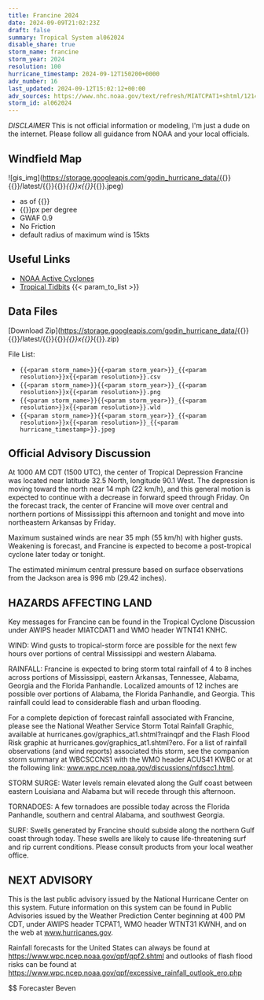 ```yaml
---
title: Francine 2024
date: 2024-09-09T21:02:23Z
draft: false
summary: Tropical System al062024
disable_share: true
storm_name: francine
storm_year: 2024
resolution: 100
hurricane_timestamp: 2024-09-12T150200+0000
adv_number: 16
last_updated: 2024-09-12T15:02:12+00:00
adv_sources: https://www.nhc.noaa.gov/text/refresh/MIATCPAT1+shtml/121438.shtml;https://www.nhc.noaa.gov/refresh/graphics_at1+shtml/092327.shtml?cone
storm_id: al062024
---
```

*DISCLAIMER* This is not official information or modeling, I'm just a dude on the internet.  Please follow all guidance from NOAA and your local officials.

## Windfield Map
![gis_img](https://storage.googleapis.com/godin_hurricane_data/{{<param storm_name>}}{{<param storm_year>}}/latest/{{<param storm_name>}}{{<param storm_year>}}_{{<param resolution>}}x{{<param resolution>}}_{{<param hurricane_timestamp>}}.jpeg)

- as of {{<param last_updated>}}
- {{<param resolution>}}px per degree
- GWAF 0.9
- No Friction
- default radius of maximum wind is 15kts

## Useful Links
- [NOAA Active Cyclones](https://www.nhc.noaa.gov/)
- [Tropical Tidbits](https://www.tropicaltidbits.com/storminfo/)
{{< param_to_list >}}

## Data Files
[Download Zip](https://storage.googleapis.com/godin_hurricane_data/{{<param storm_name>}}{{<param storm_year>}}/latest/{{<param storm_name>}}{{<param storm_year>}}_{{<param resolution>}}x{{<param resolution>}}_{{<param hurricane_timestamp>}}.zip)

File List:
- `{{<param storm_name>}}{{<param storm_year>}}_{{<param resolution>}}x{{<param resolution>}}.csv`
- `{{<param storm_name>}}{{<param storm_year>}}_{{<param resolution>}}x{{<param resolution>}}.png`
- `{{<param storm_name>}}{{<param storm_year>}}_{{<param resolution>}}x{{<param resolution>}}.wld`
- `{{<param storm_name>}}{{<param storm_year>}}_{{<param resolution>}}x{{<param resolution>}}_{{<param hurricane_timestamp>}}.jpeg`


## Official Advisory Discussion
At 1000 AM CDT (1500 UTC), the center of Tropical Depression
Francine was located near latitude 32.5 North, longitude 90.1 West.
The depression is moving toward the north near 14 mph (22 km/h), 
and this general motion is expected to continue with a decrease in 
forward speed through Friday.  On the forecast track, the center of 
Francine will move over central and northern portions of 
Mississippi this afternoon and tonight and move into northeastern 
Arkansas by Friday.
 
Maximum sustained winds are near 35 mph (55 km/h) with higher gusts.
Weakening is forecast, and Francine is expected to become a 
post-tropical cyclone later today or tonight.
 
The estimated minimum central pressure based on surface observations 
from the Jackson area is 996 mb (29.42 inches).
 
 
HAZARDS AFFECTING LAND
----------------------
Key messages for Francine can be found in the Tropical Cyclone
Discussion under AWIPS header MIATCDAT1 and WMO header WTNT41 KNHC.
 
WIND:  Wind gusts to tropical-storm force are possible for the next
few hours over portions of central Mississippi and western Alabama.
 
RAINFALL: Francine is expected to bring storm total rainfall of 4 to 
8 inches across portions of Mississippi, eastern Arkansas, 
Tennessee, Alabama, Georgia and the Florida Panhandle. Localized 
amounts of 12 inches are possible over portions of Alabama, the 
Florida Panhandle, and Georgia. This rainfall could lead to 
considerable flash and urban flooding.   

For a complete depiction of forecast rainfall associated with 
Francine, please see the National Weather Service Storm Total 
Rainfall Graphic, available at 
hurricanes.gov/graphics_at1.shtml?rainqpf and the Flash Flood Risk 
graphic at hurricanes.gov/graphics_at1.shtml?ero.  For a list of 
rainfall observations (and wind reports) associated this storm, see 
the companion storm summary at WBCSCCNS1 with the WMO header ACUS41 
KWBC or at the following link:
www.wpc.ncep.noaa.gov/discussions/nfdscc1.html. 
 
STORM SURGE:  Water levels remain elevated along the Gulf coast 
between eastern Louisiana and Alabama but will recede through this 
afternoon.
 
TORNADOES:  A few tornadoes are possible today across the Florida 
Panhandle, southern and central Alabama, and southwest Georgia.
 
SURF:  Swells generated by Francine should subside along the 
northern Gulf coast through today. These swells are likely to
cause life-threatening surf and rip current conditions. Please
consult products from your local weather office.
 
 
NEXT ADVISORY
-------------
This is the last public advisory issued by the National Hurricane 
Center on this system.  Future information on this system can be 
found in Public Advisories issued by the Weather Prediction Center 
beginning at 400 PM CDT, under AWIPS header TCPAT1, WMO header 
WTNT31 KWNH, and on the web at www.hurricanes.gov.

Rainfall forecasts for the United States can always be found at 
https://www.wpc.ncep.noaa.gov/qpf/qpf2.shtml 
and outlooks of flash flood risks can be found at 
https://www.wpc.ncep.noaa.gov/qpf/excessive_rainfall_outlook_ero.php
 
$$
Forecaster Beven